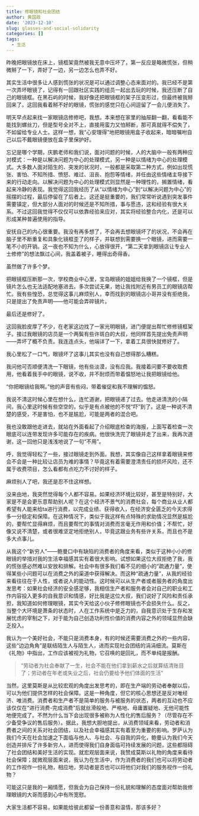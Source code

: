 ```yaml
---
title: 修眼镜和社会团结
author: 黄国政
date: '2023-12-10'
slug: glasses-and-social-solidarity
categories: []
tags:
  - 生活
---
```


<!--more-->

昨晚把眼镜放在床上，镜框架竟然被我无意中压坏了，第一反应是略微慌张，但稍微掰了一下，弄好了一边，另一边怎么也弄不好。

其实生活中很多让人感到慌张的状况是可以通过调整心态来面对的。我已经不是第一次弄坏眼镜了，记得有一回跟社区实践的组员一起出去玩的时候，我还压断了自己的眼镜框。在黑石屿的时候，我好像还把眼镜框的架子压变形过，但最终被我掰回来了。这回我看着掰不好的眼镜，慌张的感觉只在心间逗留了一会儿便消失了。

明天早点起来找一家眼镜店修修吧，我想。本来想在家里的抽屉翻一翻，看看能不能找到螺丝刀，但是型号全对不上，直接用蛮力又怕掰断，那可真就得不偿失了，不如留给专业人士。这样一想，我“心安理得”地把眼镜用盒子收起来，暗暗嘱咐自己以后不戴眼镜便放在盒子里保护好。

忘记是哪个学期，庆鹏老师和我们说，面对问题的时候，人的大脑中一般有两种应对模式：一种是以解决问题为中心的处理模式，另一种是以情绪为中心的处理模式。大多数人面对陌生的、突发的状况时，一般都是采取第二种方式，例如出现慌张、害怕、不知所措、愤怒、难过、沮丧、抱怨等情绪，并任由这些情绪主导接下来的行动走向。以解决问题为中心的处理模式则显然是一种理性的，搁置情绪，看起来冷静的表现。我觉得这回我经历了从“以情绪为中心”到“以解决问题为中心”的摇摆的过程，最后停留在了后者上。这还是挺重要的，我们常常听说遇到突发事件需要镇定，但大部分人面对的时候还是不知所措，事与愿违，这和经验有很大关系。不过这回我觉得不仅仅可以依靠经验来应对，其实将经验整合内化，还是可以形成某种普遍使用的指导。

安抚自己的内心很重要。我没有再多想了，不会再去想眼镜坏了的状况，不会再在脑子里不断重复和具象化镜框歪了的样子，并联想到需要换一个眼镜，进而需要一笔不小的开销。这一夜也不知为什么，心放得很开，“第二天拿到眼镜店让专业人士修修”的想法飘过心间，我盖着被子，睡得出奇得香。

虽然做了许多个梦。

把眼镜框压断那一次，学校商业中心里，宝岛眼镜的姐姐给我换了一个镜框，但是镜片怎么也无法适配地塞进去。多次尝试无果，她让我找附近有男员工的眼镜店帮忙。我有些惶恐，总觉得这事儿麻烦别人，幸而找到的眼镜店小哥并没有拒绝我，只是提出了免责声明——他可能会弄碎镜片。

最后还是修好了。

这回我脸皮厚了不少，在老家这边找了一家光明眼镜，进门便提出帮忙修修镜框架子。接过我眼镜的店员是一个两鬓有些许斑白的大叔，他同样首先提出免责声明——弄坏了概不负责。我连连点头，他端详了一下，拿着工具很快就修好了。

我心里松了一口气，眼镜坏了这事儿其实也没有自己想得那么糟糕。

我问他可否顺便清洗一下眼镜，他有些淡漠，没有应我。我接着问要不要收取费用，他看着我手中的眼镜，说不收，并不耐烦而带着愠怒地让我把眼镜给他。

“你把眼镜给我啊。”他的声音有些闷，带着催促和我不理解的愠怒。

我说不清这时候心里在想什么，连忙道谢，把眼镜递了过去。他走进清洗的小隔间，我心里这时候有些空空的，似乎是有点被他的不悦“吓”到了。这是一种说不清楚的感受，不是害怕，也不是尴尬，可能是两者的混合吧。

我也没敢跟他走进去，就站在外面看起了介绍眼底检查的海报，上面写着检查一次眼底可以连带发现许多可能存在的疾病。他很快洗完了眼镜并走了出来，我再次道谢，这一回他只是浅浅地说了一句“不用”。

呼，我觉得轻松了一些，接过眼镜走到外面。我想，其实像自己这样拿着眼镜来修会不会是一种比较让店员为难的事情？毕竟这有着需要澄清责任的损坏风险，还不属于收费项目，怎么看都有点吃力不讨好的样子。

麻烦别人了吧，我还是忍不住这样想。

没来由地，我突然觉得每个人都不容易。如果经济环境比较好，甚至是特别好，大家是不是会更乐意帮助别人呢？在这个经济不景气的消费社会，每个商业从业人都希望有人能来给ta进行消费，以完成业绩、获得收入，在经济安全匮乏的今天求得多一分稳定和保障。在这种情况下，类似于我这样有点特殊的求助情况显然是尴尬的，要帮忙显得麻烦，而且要帮忙的事情对消费而言毫无作用和价值；不帮忙，好像又说不清楚，或者很难坚定地拒绝别人，毕竟这跟业务有些许关系，而且也不是多大点事儿。

从我这个“新穷人”——鲍曼口中有缺陷的消费者的角度来看，类似于这种小小的修眼镜的举措对我的生活幸福感其实有着很大影响。试想如果这位大叔拒绝了我，我的慌张感必然难以安放和排解。社会中有很多我们看不见的细小的“疏通力量”，使得某些小问题可以在消费之外的渠道中获得解决。而这种“疏通力量”，从我的经验来看往往在于人性，或者说人的能动性。这时候可以从生产者或者服务者的角度出发思考：如果社会经济的安全感足够，我相信生产者和服务者会对自己的职业和工作内容投入更多的自我意识和情感，好比我是这位大叔，我们说好了风险和责任承担，我知道如何修理眼镜，其实今天给这小伙子修修眼镜也不会损失什么。反之，当整个大环境是萧条的状态时，人在工作系统中是乏力的，自我意识处于生存和发展忧虑的宰制之下，对于能为自己创造功利性价值的消费内容之外的领域显然会缺乏投入。

我认为一个美好社会，不能只是消费本身，有的时候还需要消费之外的一些内容，这些“边边角角”是联结陌生人与陌生人，进而实现社会团结的涓涓细流。莫斯在《礼物》中指出，工作应该被视为礼物，它召唤的是回礼，而不单纯是报酬。

> “劳动者为社会奉献了一生，社会不能在他们拿到薪水之后就算结清账目了；劳动者在年老或失业之后，社会仍要给予他们体面的生活”
> 

当然，这里莫斯是从比较宏观的角度出发思考的，即在生产端的劳动者奉献以后，可以为他们提供怎样的社会保障。这是一种角度，但它的核心思想还是反对唯经济、唯消费。消费者和生产者不是简单的服务与被服务的状态，两者的互动也不应该仅仅在“进行消费-完成消费”后就丝滑般地、严格地、毋庸置疑地、无他可能性地便完成了。不然为什么当下会出现很多被称为人性化的售后服务？（尽管存在不少备受争议的售后服务）。据此，我想大胆地提出，从消费领域来看，劳动者和消费者之间的关系对社会团结，以及社会幸福感其实有着至为重要的影响。罗萨认为我们今天在社会加速之下面临与他人、与社会、与自我的异化，鲍曼认为我们今天创造并排斥了许多新穷人，进而使得我们自身面临可持续发展的问题，这些都阻碍了社会团结和美好生活的实现。就宏观层面来说，我赞成莫斯以礼物的角度来看待社会保障；就微观层面来说，我认为在生活中，作为消费者的我们也可以将劳动者的工作视作一份礼物，相应地，劳动者是否也可以将他们对我们的服务视作一份礼物？

可能这只是我的一厢情愿，但我会为自己保持一份礼貌和理解的态度面对帮助我修理眼镜的大哥而感到心中有所宽慰。

大家生活都不容易，如果能给彼此都留一份善意和温情，那该多好？